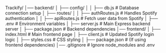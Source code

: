 
Trackify/
│── backend/
│   ├── config/
│   │   ├── db.js                 # Database connection setup
│   ├── routes/
│   │   ├── authRoutes.js         # Handles Spotify authentication
│   │   ├── apiRoutes.js          # Fetch user data from Spotify
│   ├── .env                      # Environment variables
│   ├── server.js                 # Main Express backend server
│   ├── package.json              # Backend dependencies
│── frontend/
│   ├── index.html                # Main frontend page
│   ├── client.js                 # Updated Spotify login logic
│   ├── styles.css                # CSS styling
│   ├── package.json              # (If using frontend dependencies)
│── .gitignore                     # Ignore node_modules and .env
